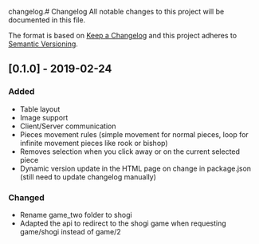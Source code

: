 changelog.# Changelog
All notable changes to this project will be documented in this file.

The format is based on [Keep a Changelog](https://keepachangelog.com/) and this project adheres to [Semantic Versioning](https://semver.org/).

## [0.1.0] - 2019-02-24

### Added
- Table layout
- Image support
- Client/Server communication
- Pieces movement rules (simple movement for normal pieces, loop for infinite movement pieces like rook or bishop)
- Removes selection when you click away or on the current selected piece
- Dynamic version update in the HTML page on change in package.json (still need to update changelog manually)

### Changed 
- Rename game_two folder to shogi
- Adapted the api to redirect to the shogi game when requesting game/shogi instead of game/2